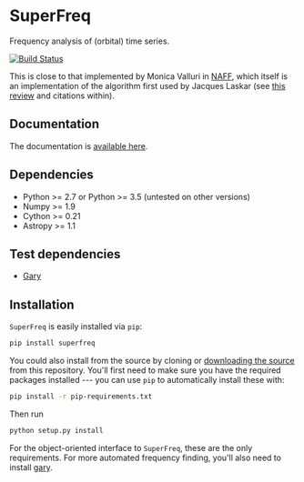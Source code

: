 SuperFreq
=========

Frequency analysis of (orbital) time series.

[![Build Status](https://travis-ci.org/adrn/SuperFreq.svg)](https://travis-ci.org/adrn/SuperFreq)

This is close to that implemented by Monica Valluri in [NAFF](http://dept.astro.lsa.umich.edu/~mvalluri/resources.html), which itself is an implementation of the algorithm first used by Jacques Laskar (see [this review](http://arxiv.org/pdf/math/0305364v3.pdf) and citations within).

Documentation
-------------

The documentation is [available here](http://adrian.pw/superfreq/).

Dependencies
------------

- Python >= 2.7 or Python >= 3.5 (untested on other versions)
- Numpy >= 1.9
- Cython >= 0.21
- Astropy >= 1.1

Test dependencies
-----------------

- [Gary](https://github.com/adrn/gary)

Installation
------------

`SuperFreq` is easily installed via `pip`:

```bash
pip install superfreq
```

You could also install from the source by cloning or [downloading the source](https://github.com/adrn/SuperFreq/archive/master.zip) from this repository. You'll first need to make sure you have the required packages installed --- you can use `pip` to automatically install these with:

```bash
pip install -r pip-requirements.txt
```

Then run

```bash
python setup.py install
```

For the object-oriented interface to `SuperFreq`, these are the only requirements. For more automated frequency finding, you'll also need to install [gary](https://github.com/adrn/gary).
